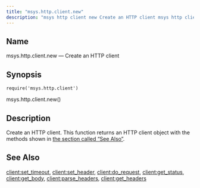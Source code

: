 ```yaml
---
title: "msys.http.client.new"
description: "msys http client new Create an HTTP client msys http client new Create an HTTP client This function returns an HTTP client object with the methods shown in the section called See Also client set timeout client set header client do request client get status client get body client parse..."
---
```


<a name="lua.ref.msys.http.client.new"></a> 
## Name

msys.http.client.new — Create an HTTP client

<a name="idp15310496"></a> 
## Synopsis

`require('msys.http.client')`

msys.http.client.new()

<a name="idp15312992"></a> 
## Description

Create an HTTP client. This function returns an HTTP client object with the methods shown in [the section called “See Also”](lua.ref.msys.http.client.new#lua.ref.msys.http.client.new.see_also "See Also").

<a name="lua.ref.msys.http.client.new.see_also"></a> 
## See Also

[client:set_timeout](lua.ref.client_set_timeout "client:set_timeout"), [client:set_header](lua.ref.client_set_header "client:set_header"), [client:do_request](lua.ref.client_do_request "client:do_request"), [client:get_status](lua.ref.client_get_status "client:get_status"), [client:get_body](lua.ref.client_get_body "client:get_body"), [client:parse_headers](lua.ref.client_parse_headers "client:parse_headers"), [client:get_headers](lua.ref.client_get_headers "client:get_headers")